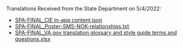 Translations Received from the State Department on 5/4/2022:

- [SPA-FINAL_CIE in-app content.json](https://github.com/department-of-veterans-affairs/va.gov-team/blob/master/products/health-care/checkin/translations/SPA-FINAL_CIE%20in-app%20content.json)
- [SPA-FINAL_Poster-SMS-NOK-relationships.txt](https://github.com/department-of-veterans-affairs/va.gov-team/blob/master/products/health-care/checkin/translations/SPA-FINAL_Poster-%20SMS-NOK-relationships.txt)
- [SPA-FINAL_VA.gov translation glossary and style guide terms and questions.xlsx](https://github.com/department-of-veterans-affairs/va.gov-team/blob/master/products/health-care/checkin/translations/SPA-FINAL_VA.gov%20translation%20glossary%20and%20style%20guide%20terms%20and%20questions.xlsx)
